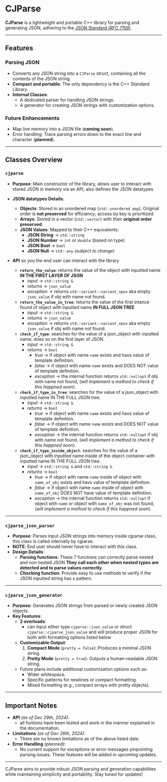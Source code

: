 # **CJParse**

**CJParse** is a lightweight and portable C++ library for parsing and generating JSON, adhering to the [JSON Standard (*RFC 7159*)](https://www.rfc-editor.org/rfc/rfc7159).  

---

## **Features**

### **Parsing JSON**
- Converts any JSON string into a `CJParse` struct, containing all the contents of the JSON string.
- **Compact and portable**: The only dependency is the C++ Standard Library.
- **Internal Classes**:
  - A dedicated parser for handling JSON strings.
  - A generator for creating JSON strings with customization options.
  
### **Future Enhancements**
- Map live memory into a JSON file (**coming soon**).
- Error handling: Trace parsing errors down to the exact line and character (**planned**).

---

## **Classes Overview**

### `cjparse`
- **Purpose**: Main constructor of the library, alows user to interact with stored JSON in memory via an API, also defines the JSON datatypes
- **JSON datatypes Details**:
  - **Objects**: Stored in an unordered map (`std::unordered_map`). Original order is **not preserved** for efficiency; access by key is prioritized.
  - **Arrays**: Stored in a vector (`std::vector`) with their **original order preserved**.
  - **JSON Values**: Mapped to their C++ equivalents:
    - **JSON String** → `std::string`
    - **JSON Number** → `int` or `double` (based on type)
    - **JSON Bool** → `bool`
    - **JSON Null** → `std::any` (*subject to change*)
      
- **API** so you the end user can interact with the library
  - **`return_the_value`**: returns the value of the object with inputted name **IN THE FIRST LAYER OF JSON**
    - *input* -> `std::string &`
    - *returns* -> `json_value`
    - *exception* -> returns `std::variant::variant_npos` aka empty `json_value` if obj with name not found.
  - **`return_the_value_in_tree`**: returns the value of the first intance found of object with inputted name **IN FULL JSON TREE**
    - *input* -> `std::string &`
    - *returns* -> `json_value`
    - *exception* -> returns `std::variant::variant_npos` aka empty `json_value` if obj with name not found.
  - **`check_if_type`**: searches for the value of a json_object with inputted name, does so on the first layer of JSON.
    - *input* -> `std::string &`
    - *returns* -> `bool`
      - *true* -> if object with name  `name` exists and havs value of template definition.
      - *false* -> if object with name  `name` exists and DOES NOT value of template definition.
      - *exception* -> the internal function returns `std::nullopt` if obj with name not found, (*will implement a method to check if this happned soon*).
   - **`check_if_type_in_tree`**: searches for the value of a json_object with inputted name IN THE FULL JSON tree.
      - *input* -> `std::string &`
      - *returns* -> `bool`
         -  *true* -> if object with name  `name` exists and havs value of template definition.
         -  *false* -> if object with name  `name` exists and DOES NOT value of template definition.
         - *exception* -> the internal function returns `std::nullopt` if obj with name not found, (*will implement a method to check if this happned soon*).
  - **`check_if_type_inside_object`**: searches for the value of a json_object with inputted name inside of the object container with inputted name IN THE FULL JSON tree.
    - *input* -> `std::string &` and `std::string &`
    - *returns* -> `bool`
      - *true* -> if object with name  `name` inside of object with `name_of_obj` exists and havs value of template definition.
      - *false* -> if object with name  `name` inside of object with `name_of_obj` DOES NOT have value of template definition.
      - *exception* -> the internal function returns `std::nullopt` if object with `name` or object with `name_of_obj` was not found, (*will implement a method to check if this happned soon*).

---
### `cjparse_json_parser`
- **Purpose**: Parses input JSON strings into memory inside cjparse class, this class is called internally by cjparse.
- **NOTE**: End user should never have to interact with this class.
- **Design Details**:
  - **Parsing functions**: These 7 functions can correctly parse nested and non nested JSON **They call each other when nested types are detected and to parse values correctly**.
  - **Checking function**: Provide easy to use methods to verify if the JSON inputted string has x pattern.

---

### `cjparse_json_generator`
- **Purpose**: Generates JSON strings from parsed or newly created JSON objects.
- **Key Features**:
  - **2 overloads**:
    - can input either type `cjparse::json_value` or struct `cjparse::cjparse_json_value` and will produce proper JSON for both with formatting options listed below
  - **Customizable Output**:
    1. **Compact Mode** (`pretty = false`): Produces a minimal JSON string.
    2. **Pretty Mode** (`pretty = true`): Outputs a human-readable JSON string.
  - Future plans include additional customization options such as:
    - Wider whitespace.
    - Specific patterns for newlines or compact formatting.
    - Mixed formatting (e.g., compact arrays with pretty objects).

---

## **Important Notes**

- **API** *(as of Dec 29th, 2024)*:
  - all funtions have been tested and work in the manner explained in the documentation.
- **Limitations** *(as of Dec 26th, 2024)*:
  - There are no known limitations as of the above listed date.
- **Error Handling** *(planned)*:
  - No current support for exceptions or error messages pinpointing parsing issues. These features will be added in upcoming updates.  

---

CJParse aims to provide robust JSON parsing and generation capabilities while maintaining simplicity and portability. Stay tuned for updates!  

